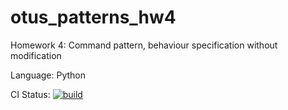 # otus_patterns_hw4
Homework 4: Command pattern, behaviour specification without modification

Language: Python

CI Status: [![build](https://github.com/mihsamusev/otus_patterns_hw4/actions/workflows/build.yaml/badge.svg)](https://github.com/mihsamusev/otus_patterns_hw4/actions/workflows/build.yaml)